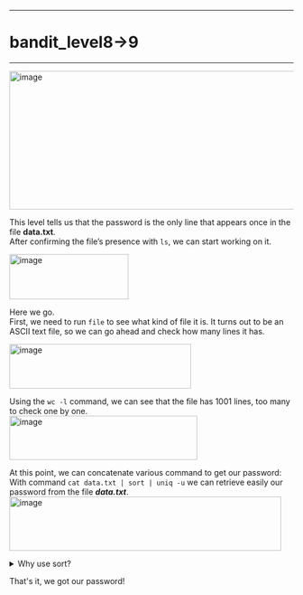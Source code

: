 ***
# bandit_level8->9
***
<img width="752" height="245" alt="image" src="https://github.com/user-attachments/assets/c7d463ba-e68e-42dd-98b4-d7a5589479e7" />  
  
This level tells us that the password is the only line that appears once in the file **data.txt**.  
After confirming the file’s presence with `ls`, we can start working on it.    
  
<img width="211" height="80" alt="image" src="https://github.com/user-attachments/assets/45708255-823b-4562-ad4f-924e2d7187cb" />  
  
Here we go.  
First, we need to run `file` to see what kind of file it is. It turns out to be an ASCII text file, so we can go ahead and check how many lines it has.  
  
<img width="322" height="79" alt="image" src="https://github.com/user-attachments/assets/7e3b700e-c0e4-46eb-9c62-1c8828cf0f94" />  

Using the `wc -l` command, we can see that the file has 1001 lines, too many to check one by one.  
<img width="333" height="78" alt="image" src="https://github.com/user-attachments/assets/8cee01ee-cae0-4d2c-b1b3-3b7aee33d2d1" />  
  
At this point, we can concatenate various command to get our password:  
With command `cat data.txt | sort | uniq -u` we can retrieve easily our password from the file ***data.txt***.  
<img width="482" height="96" alt="image" src="https://github.com/user-attachments/assets/b1b3b450-74b5-4eb7-bad8-78b53548952c" />  

<details>
  <summary> Why use sort? </summary>
  
> Since I'm a curious person, I always try to understand *why* a command works the way it does.  
> In this particular case, why do I need to use `sort | uniq -u` instead of just `uniq -u`?  
> If I try `cat data.txt | uniq -u`, I get a completely different result from the one obtained with `sort`. But why?  
> 
> <img width="412" height="382" alt="image" src="https://github.com/user-attachments/assets/b24a4cb7-1a5f-4df9-91eb-c982ef89fedd" />  
> 
> According to the manual, the `-u` option should print only the lines that occur once.  
> But how does it actually determine whether a line appears only once?  
> After doing some research, I found that `uniq -u` does not print lines that occur only once globally, but lines that occur once **consecutively**. What does that mean?  
>
> <img width="492" height="233" alt="image" src="https://github.com/user-attachments/assets/2561a775-f324-4c69-b5b5-4ea1595ea040" />  
>
> As you can see in the image above, if I try to print 3 words and pipe `echo` into `uniq -u`, the result is not what I expected.  
> This command prints the words that repeat **consecutively**, not the ones that occur only once.  
> Instead, using `sort` before `uniq -u` returns the words that actually occur only once.
> So, `uniq -u` only considers consecutive lines. If a line appears multiple times non-consecutively, it’s treated as unique relative to the previous line.
</details>

That's it, we got our password!









